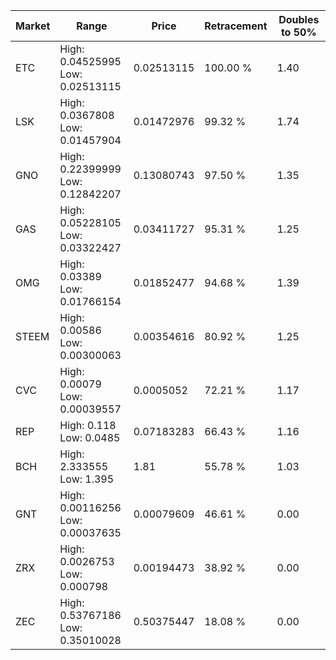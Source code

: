 | Market | Range | Price| Retracement | Doubles to 50% |
| --- | --- | --- | --- | --- |
| ETC | High: 0.04525995<br />Low: 0.02513115 | 0.02513115 | 100.00 % | 1.40 |
| LSK | High: 0.0367808<br />Low: 0.01457904 | 0.01472976 | 99.32 % | 1.74 |
| GNO | High: 0.22399999<br />Low: 0.12842207 | 0.13080743 | 97.50 % | 1.35 |
| GAS | High: 0.05228105<br />Low: 0.03322427 | 0.03411727 | 95.31 % | 1.25 |
| OMG | High: 0.03389<br />Low: 0.01766154 | 0.01852477 | 94.68 % | 1.39 |
| STEEM | High: 0.00586<br />Low: 0.00300063 | 0.00354616 | 80.92 % | 1.25 |
| CVC | High: 0.00079<br />Low: 0.00039557 | 0.0005052 | 72.21 % | 1.17 |
| REP | High: 0.118<br />Low: 0.0485 | 0.07183283 | 66.43 % | 1.16 |
| BCH | High: 2.333555<br />Low: 1.395 | 1.81 | 55.78 % | 1.03 |
| GNT | High: 0.00116256<br />Low: 0.00037635 | 0.00079609 | 46.61 % | 0.00 |
| ZRX | High: 0.0026753<br />Low: 0.000798 | 0.00194473 | 38.92 % | 0.00 |
| ZEC | High: 0.53767186<br />Low: 0.35010028 | 0.50375447 | 18.08 % | 0.00 |
